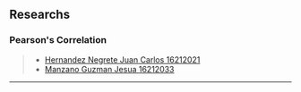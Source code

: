 ## Researchs

### Pearson's Correlation
> * [Hernandez Negrete Juan Carlos 16212021](https://github.com/JesuaMG/BigData/blob/Unit_1/Unit1/Researchs/Pearson's%20Correlation/Correlasion_Pearson.pdf)
> * [Manzano Guzman Jesua 16212033](https://github.com/JesuaMG/BigData/blob/Unit_1/Unit1/Researchs/Pearson's%20Correlation/Tarea%201_Correlacion%20de%20Pearson.pdf)

_____